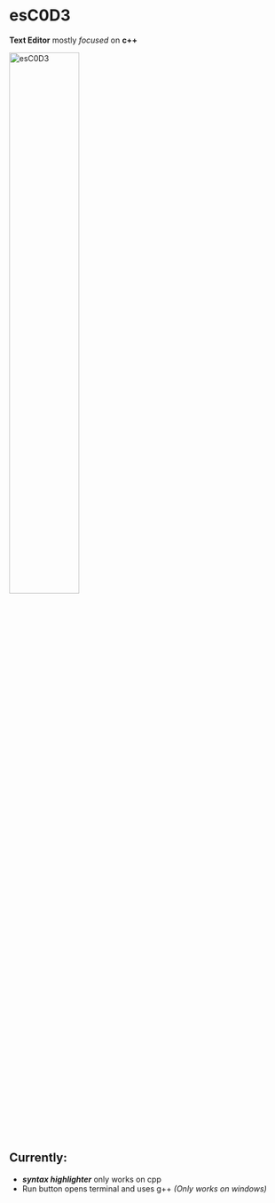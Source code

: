 # esC0D3
**Text Editor** mostly *focused* on **c++**

<img src="https://i.imgur.com/SlO03AX.png" alt="esC0D3" style="width: 50%; height: auto;">

## Currently:
* ***syntax highlighter*** only works on cpp
* Run button opens terminal and uses g++ *(Only works on windows)*


